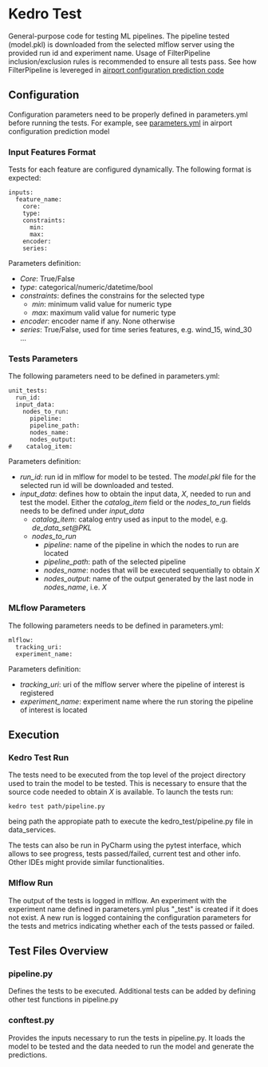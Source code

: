 # Kedro Test

General-purpose code for testing ML pipelines. The pipeline tested 
(model.pkl) is downloaded from the selected mlflow server using the provided
 run id and experiment name. 
Usage of FilterPipeline inclusion/exclusion rules is recommended to ensure all tests pass. See how FilterPipeline is levereged in [airport configuration prediction code](https://github.com/nasa/ML-airport-configuration/blob/main/src/airport_config_prediction/pipelines/data_science/nodes.py)


## Configuration
Configuration parameters need to be properly defined in parameters.yml before running the tests. For example, see [parameters.yml](https://github.com/nasa/ML-airport-configuration/blob/main/conf/base/parameters.yml) in airport configuration prediction model 
### Input Features Format

Tests  for each feature are configured dynamically. The following format is expected:
````
inputs:
  feature_name:
    core: 
    type:
    constraints:
      min: 
      max:     
    encoder: 
    series: 
````
Parameters definition:
- *Core*: True/False
- *type*: categorical/numeric/datetime/bool
- *constraints*: defines the constrains for the selected type
    - *min*: minimum valid value for numeric type
    - *max*: maximum valid value for numeric type
- *encoder*: encoder name if any. None otherwise
- *series*: True/False, used for time series features, e.g. wind_15, wind_30 ...

### Tests Parameters

The following parameters need to be defined in parameters.yml:

````
unit_tests:
  run_id: 
  input_data:
    nodes_to_run:
      pipeline: 
      pipeline_path: 
      nodes_name: 
      nodes_output: 
#    catalog_item:
````
Parameters definition:
- *run_id*: run id in mlflow for model to be tested. The *model.pkl* file for the selected run id will be downloaded and tested. 
- *input_data*: defines how to obtain the input data, *X*, needed to run and test the model. Either the *catalog_item* field or the *nodes_to_run* fields needs to be defined under *input_data*
    - *catalog_item*: catalog entry used as input to the model, e.g. *de_data_set@PKL*
    - *nodes_to_run*
        - *pipeline*: name of the pipeline in which the nodes to run are located
        - *pipeline_path*: path of the selected pipeline
        - *nodes_name*: nodes that will be executed sequentially to obtain *X*
        - *nodes_output*: name of the output generated by the last node in *nodes_name*, i.e. *X*

### MLflow Parameters
The following parameters needs to be defined in parameters.yml:
````
mlflow:
  tracking_uri: 
  experiment_name: 
````
Parameters definition:
- *tracking_uri*: uri of the mlflow server where the pipeline of interest is registered
- *experiment_name*: experiment name where the run storing the pipeline of interest is located


## Execution
### Kedro Test Run
The tests need to be executed from the top level of the project directory used to train the model to be tested. This is necessary  to ensure that the source code needed to obtain *X* is available. To launch the tests run:
````
kedro test path/pipeline.py 
````

being path the appropiate path to execute the kedro_test/pipeline.py file in data_services.

The tests can also be run in PyCharm using the pytest interface, which allows to see progress, tests passed/failed, current test and other info. 
Other IDEs might provide similar functionalities. 

### Mlflow Run

The output of the tests is logged in mlflow. 
An experiment with the experiment name defined in parameters.yml plus "_test" is created if it does not exist.
 A new run is logged containing the configuration parameters for the tests and metrics indicating whether each of the tests passed or failed.


## Test Files Overview

### pipeline.py
Defines the tests to be executed. Additional tests can be added by defining other test functions in pipeline.py  

### conftest.py
Provides the inputs necessary to run the tests in pipeline.py. 
It loads the model to be tested and the data needed to run the model and generate the predictions.
